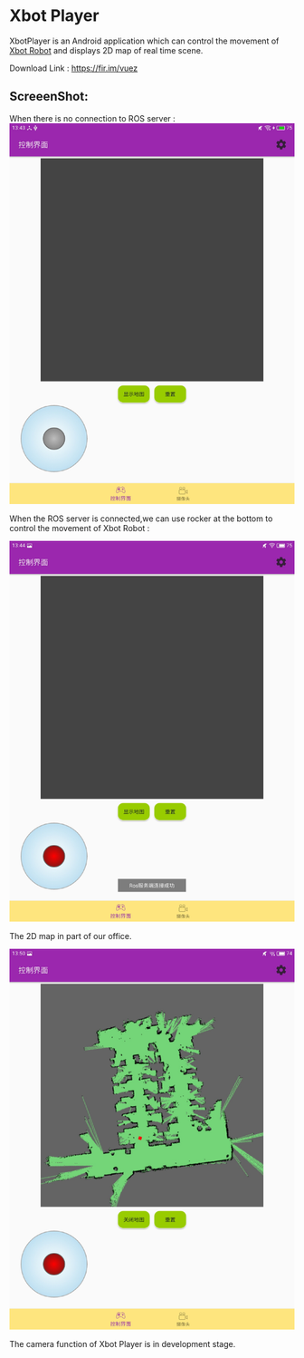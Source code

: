 # Xbot Player   

XbotPlayer is an Android application which can control the movement of  [Xbot Robot](http://robots.ros.org/xbot/)  and displays 2D map of real time scene.

Download Link : https://fir.im/vuez

## ScreeenShot:

When there is no connection to ROS server :
![pic1](image/pic1.jpg)

When the  ROS server is connected,we can use rocker  at the bottom to control the movement of Xbot Robot :

![pic2](image/pic2.jpg)

The 2D map in part of  our office.

![pic3](image/pic3.jpg)

The camera function of Xbot Player is in development stage.
